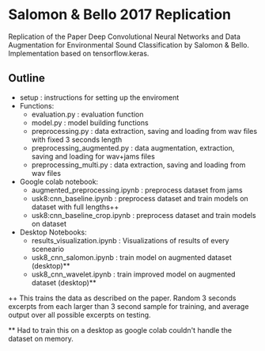 # Salomon & Bello 2017 Replication
Replication of the Paper Deep Convolutional Neural Networks and Data Augmentation for Environmental Sound Classification by Salomon &amp; Bello. Implementation based on tensorflow.keras.

## Outline

- setup : instructions for setting up the enviroment
- Functions:
  - evaluation.py : evaluation function
  - model.py : model building functions
  - preprocessing.py : data extraction, saving and loading from wav files with fixed 3 seconds length
  - preprocessing_augmented.py : data augmentation, extraction, saving and loading for wav+jams files
  - preprocessing_multi.py : data extraction, saving and loading from wav files
- Google colab notebook:
  - augmented_preprocessing.ipynb : preprocess dataset from jams
  - usk8:cnn_baseline.ipynb : preprocess dataset and train models on dataset with full lengths++
  - usk8:cnn_baseline_crop.ipynb : preprocess dataset and train models on dataset
- Desktop Notebooks:
  - results_visualization.ipynb : Visualizations of results of every sceneario
  - usk8_cnn_salomon.ipynb : train model on augmented dataset (desktop)**
  - usk8_cnn_wavelet.ipynb : train improved model on augmented dataset (desktop)**


++ This trains the data as described on the paper. Random 3 seconds excerpts from each larger than 3 second sample for training, and average output over all possible excerpts on testing.

** Had to train this on a desktop as google colab couldn't handle the dataset on memory.
